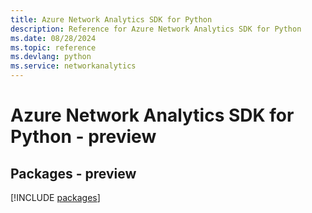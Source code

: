 ```yaml
---
title: Azure Network Analytics SDK for Python
description: Reference for Azure Network Analytics SDK for Python
ms.date: 08/28/2024
ms.topic: reference
ms.devlang: python
ms.service: networkanalytics
---
```

# Azure Network Analytics SDK for Python - preview
## Packages - preview
[!INCLUDE [packages](network-analytics-index.md)]